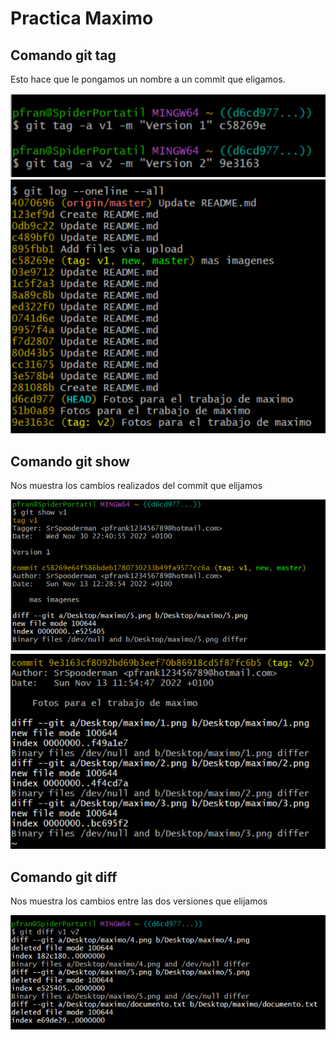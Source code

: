 # Practica Maximo 
## Comando git tag
Esto hace que le pongamos un nombre a un commit que eligamos.

![Imagen_1](https://github.com/SrSpooderman/Clases/blob/main/Entornos%20de%20desarrollo/Git%20v3/1.png?raw=true)
![Imagen_2](https://github.com/SrSpooderman/Clases/blob/main/Entornos%20de%20desarrollo/Git%20v3/2.png?raw=true)
## Comando git show
Nos muestra los cambios realizados del commit que elijamos

![Imagen_3](https://github.com/SrSpooderman/Clases/blob/main/Entornos%20de%20desarrollo/Git%20v3/3.png?raw=true)
![Imagen_4](https://github.com/SrSpooderman/Clases/blob/main/Entornos%20de%20desarrollo/Git%20v3/4.png?raw=true)
## Comando git diff
Nos muestra los cambios entre las dos versiones que elijamos

![Imagen_5](https://github.com/SrSpooderman/Clases/blob/main/Entornos%20de%20desarrollo/Git%20v3/5.png?raw=true)
